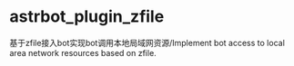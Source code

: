 # astrbot_plugin_zfile
基于zfile接入bot实现bot调用本地局域网资源/Implement bot access to local area network resources based on zfile.
